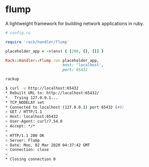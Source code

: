 # flump

A lightweight framework for building network applications in ruby.

```ruby
# config.ru

require 'rack/handler/flump'

placeholder_app = ->(env) { [200, {}, []] }

Rack::Handler::Flump.run placeholder_app,
                         host: 'localhost',
                         port: 65432
```

```bash
rackup
```

```bash
$ curl -v http://localhost:65432
* Rebuilt URL to: http://localhost:65432/
*   Trying 127.0.0.1...
* TCP_NODELAY set
* Connected to localhost (127.0.0.1) port 65432 (#0)
> GET / HTTP/1.1
> Host: localhost:65432
> User-Agent: curl/7.54.0
> Accept: */*
>
< HTTP/1.1 200 OK
< Server: Flump
< Date: Mon, 02 Mar 2020 04:37:42 GMT
< Connection: close
<
* Closing connection 0
```
